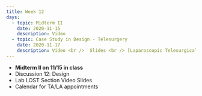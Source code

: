 ```yaml
---
title: Week 12
days:
  - topic: Midterm II
    date: 2020-11-15
    description: Video
  - topic: Case Study in Design - Telesurgery
    date: 2020-11-17
    description: Video <br />  Slides <br /> [Laparoscopic Telesurgical Workstation] <br /> [Control of a Telesurgical Workstation]
---
```


- **Midterm II on 11/15 in class**
- Discussion 12: Design
- Lab LOST Section Video Slides
- Calendar for TA/LA appointments</a>






